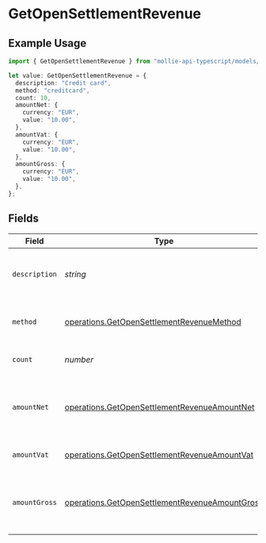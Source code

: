 # GetOpenSettlementRevenue

## Example Usage

```typescript
import { GetOpenSettlementRevenue } from "mollie-api-typescript/models/operations";

let value: GetOpenSettlementRevenue = {
  description: "Credit card",
  method: "creditcard",
  count: 10,
  amountNet: {
    currency: "EUR",
    value: "10.00",
  },
  amountVat: {
    currency: "EUR",
    value: "10.00",
  },
  amountGross: {
    currency: "EUR",
    value: "10.00",
  },
};
```

## Fields

| Field                                                                                                            | Type                                                                                                             | Required                                                                                                         | Description                                                                                                      | Example                                                                                                          |
| ---------------------------------------------------------------------------------------------------------------- | ---------------------------------------------------------------------------------------------------------------- | ---------------------------------------------------------------------------------------------------------------- | ---------------------------------------------------------------------------------------------------------------- | ---------------------------------------------------------------------------------------------------------------- |
| `description`                                                                                                    | *string*                                                                                                         | :heavy_minus_sign:                                                                                               | A description of the revenue subtotal                                                                            | Credit card                                                                                                      |
| `method`                                                                                                         | [operations.GetOpenSettlementRevenueMethod](../../models/operations/getopensettlementrevenuemethod.md)           | :heavy_minus_sign:                                                                                               | The payment method, if applicable                                                                                | creditcard                                                                                                       |
| `count`                                                                                                          | *number*                                                                                                         | :heavy_minus_sign:                                                                                               | The number of payments                                                                                           | 10                                                                                                               |
| `amountNet`                                                                                                      | [operations.GetOpenSettlementRevenueAmountNet](../../models/operations/getopensettlementrevenueamountnet.md)     | :heavy_minus_sign:                                                                                               | The net total of received funds, i.e. excluding VAT                                                              |                                                                                                                  |
| `amountVat`                                                                                                      | [operations.GetOpenSettlementRevenueAmountVat](../../models/operations/getopensettlementrevenueamountvat.md)     | :heavy_minus_sign:                                                                                               | The applicable VAT                                                                                               |                                                                                                                  |
| `amountGross`                                                                                                    | [operations.GetOpenSettlementRevenueAmountGross](../../models/operations/getopensettlementrevenueamountgross.md) | :heavy_minus_sign:                                                                                               | The gross total of received funds, i.e. including VAT                                                            |                                                                                                                  |